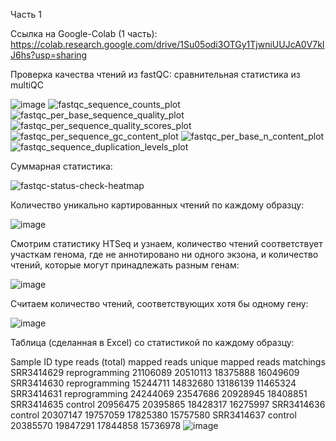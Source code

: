 Часть 1

Ссылка на Google-Colab (1 часть): https://colab.research.google.com/drive/1Su05odi3OTGy1TjwniUUJcA0V7kIJ6hs?usp=sharing

Проверка качества чтений из fastQC: сравнительная статистика из multiQC

![image](https://user-images.githubusercontent.com/93254228/143721942-0d4f9c74-1222-421b-9281-5b2d83a14667.png)
![fastqc_sequence_counts_plot](https://user-images.githubusercontent.com/93254228/143722062-756f847a-e5a5-407f-b66b-d774901ea828.png)
![fastqc_per_base_sequence_quality_plot](https://user-images.githubusercontent.com/93254228/143722076-c031d1d4-e5bb-491e-8c8f-e975abbba039.png)
![fastqc_per_sequence_quality_scores_plot](https://user-images.githubusercontent.com/93254228/143722081-88ffb686-bea0-4da1-83d7-8544ac8c7b2c.png)
![fastqc_per_sequence_gc_content_plot](https://user-images.githubusercontent.com/93254228/143722086-566ebd81-6102-4a4d-8190-0e0d1d3e2442.png)
![fastqc_per_base_n_content_plot](https://user-images.githubusercontent.com/93254228/143722090-8bb57ff3-4d0a-469b-b356-38b3316c2f03.png)
![fastqc_sequence_duplication_levels_plot](https://user-images.githubusercontent.com/93254228/143722102-2c780be9-424b-49df-8cf7-fe4a653e1480.png)

Суммарная статистика:

![fastqc-status-check-heatmap](https://user-images.githubusercontent.com/93254228/143722105-4f45e57b-950a-46e6-ac0c-ff717dd99466.png)

Количество уникально картированных чтений по каждому образцу:

![image](https://user-images.githubusercontent.com/93254228/143722266-f8c31506-0511-455a-8523-8e19b3f3dd57.png)

Смотрим статистику HTSeq и узнаем, количество чтений соответствует участкам генома, где не аннотировано ни одного экзона, и количество чтений, которые могут принадлежать разным генам:

![image](https://user-images.githubusercontent.com/93254228/143722252-b12812b8-6cb7-4fac-9526-b53cabd807f2.png)

Считаем количество чтений, соответствующих хотя бы одному гену:

![image](https://user-images.githubusercontent.com/93254228/143722333-fdfb1388-680a-44df-9526-e0bd2e1395ee.png)

Таблица (сделанная в Excel) со статистикой по каждому образцу:

Sample ID	type	reads (total)	mapped reads	unique mapped reads	matchings
SRR3414629	reprogramming	21106089	20510113	18375888	16049609
SRR3414630	reprogramming	15244711	14832680	13186139	11465324
SRR3414631	reprogramming	24244069	23547686	20928945	18408851
SRR3414635	control	20956475	20395865	18428317	16275997
SRR3414636	control	20307147	19757059	17825380	15757580
SRR3414637	control	20385570	19847291	17844858	15736978
![image](https://user-images.githubusercontent.com/93254228/143722463-01fe2c0a-eaa9-4ff7-a7ce-3e687410685c.png)
